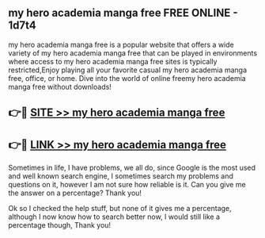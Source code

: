## my hero academia manga free FREE ONLINE - 1d7t4

my hero academia manga free is a popular website that offers a wide variety of my hero academia manga free that can be played in environments where access to my hero academia manga free sites is typically restricted,Enjoy playing all your favorite casual my hero academia manga free, office, or home. Dive into the world of online freemy hero academia manga free without downloads!

## 👉🔴 [SITE >> my hero academia manga free](http://news.freeplayer.one?title=my_hero_academia_manga_free&ref=FRRE)

## 👉🔴 [LINK >> my hero academia manga free](http://news.freeplayer.one?title=my_hero_academia_manga_free&ref=FREE)

Sometimes in life, I have problems, we all do, since Google is the most used and well known search engine, I sometimes search my problems and questions on it, however I am not sure how reliable is it. Can you give me the answer on a percentage? Thank you!

Ok so I checked the help stuff, but none of it gives me a percentage, although I now know how to search better now, I would still like a percentage though, Thank you!